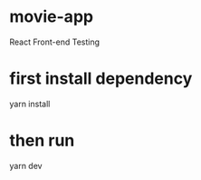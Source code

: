 # movie-app

React Front-end Testing

# first install dependency

yarn install

# then run

yarn dev
